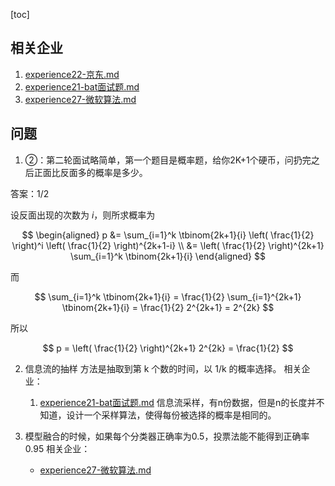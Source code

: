 [toc]

## 相关企业

1. [experience22-京东.md](experience22-京东.md)
2. [experience21-bat面试题.md]( experience21-bat面试题.md )
3. [experience27-微软算法.md](experience27-微软算法.md)

## 问题

1. ②：第二轮面试略简单，第一个题目是概率题，给你2K+1个硬币，问扔完之后正面比反面多的概率是多少。

答案：1/2

设反面出现的次数为 $i$，则所求概率为

$$
\begin{aligned}
p &= \sum_{i=1}^k  \tbinom{2k+1}{i} \left( \frac{1}{2} \right)^i \left( \frac{1}{2} \right)^{2k+1-i} \\ 
&= \left( \frac{1}{2} \right)^{2k+1} \sum_{i=1}^k  \tbinom{2k+1}{i} 
\end{aligned}
$$

而 

$$
\sum_{i=1}^k  \tbinom{2k+1}{i}  = \frac{1}{2} \sum_{i=1}^{2k+1}  \tbinom{2k+1}{i}  = \frac{1}{2}  2^{2k+1} =  2^{2k}
$$

所以

$$
p = \left( \frac{1}{2} \right)^{2k+1} 2^{2k} =  \frac{1}{2}
$$

2. 信息流的抽样
    方法是抽取到第 k 个数的时间，以 1/k 的概率选择。
相关企业： 
    1. [experience21-bat面试题.md]( experience21-bat面试题.md ) 信息流采样，有n份数据，但是n的长度并不知道，设计一个采样算法，使得每份被选择的概率是相同的。

3. 模型融合的时候，如果每个分类器正确率为0.5，投票法能不能得到正确率0.95
相关企业：
    - [experience27-微软算法.md](experience27-微软算法.md)
